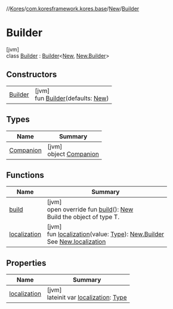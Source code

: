 //[Kores](../../../../index.md)/[com.koresframework.kores.base](../../index.md)/[New](../index.md)/[Builder](index.md)

# Builder

[jvm]\
class [Builder](index.md) : [Builder](../../../com.koresframework.kores.builder/-builder/index.md)<[New](../index.md), [New.Builder](index.md)>

## Constructors

| | |
|---|---|
| [Builder](-builder.md) | [jvm]<br>fun [Builder](-builder.md)(defaults: [New](../index.md)) |

## Types

| Name | Summary |
|---|---|
| [Companion](-companion/index.md) | [jvm]<br>object [Companion](-companion/index.md) |

## Functions

| Name | Summary |
|---|---|
| [build](build.md) | [jvm]<br>open override fun [build](build.md)(): [New](../index.md)<br>Build the object of type T. |
| [localization](localization.md) | [jvm]<br>fun [localization](localization.md)(value: [Type](https://docs.oracle.com/javase/8/docs/api/java/lang/reflect/Type.html)): [New.Builder](index.md)<br>See [New.localization](../localization.md) |

## Properties

| Name | Summary |
|---|---|
| [localization](localization.md) | [jvm]<br>lateinit var [localization](localization.md): [Type](https://docs.oracle.com/javase/8/docs/api/java/lang/reflect/Type.html) |
